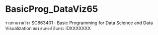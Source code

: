 # BasicProg_DataViz65
รวบรวมงานวิชา SC663401 : Basic Programming for Data Science and Data Visualization ของ ธนพงศ์ อินทระ IDXXXXXXX
